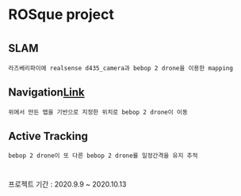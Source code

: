 ROSque project
==============
#
## SLAM
    라즈베리파이에 realsense d435_camera과 bebop 2 drone을 이용한 mapping
## Navigation[Link](https://github.com/ldj5123/ROSque/tree/Navigation, "Navigation")
    위에서 만든 맵을 기반으로 지정한 위치로 bebop 2 drone이 이동
## Active Tracking
    bebop 2 drone이 또 다른 bebop 2 drone를 일정간격을 유지 추적

#
#
프로젝트 기간 : 2020.9.9 ~ 2020.10.13

